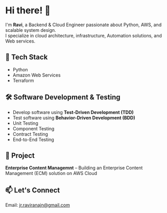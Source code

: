 # Hi there! 👋  

I'm **Ravi**, a Backend & Cloud Engineer passionate about Python, AWS, and scalable system design.  
I specialize in cloud architecture, infrastructure, Automation solutions, and Web services.  

## 🚀 Tech Stack  
- Python  
- Amazon Web Services  
- Terraform  

## 🛠 Software Development & Testing  
- Develop software using **Test-Driven Development (TDD)**  
- Test software using **Behavior-Driven Development (BDD)**  
- Unit Testing  
- Component Testing  
- Contract Testing  
- End-to-End Testing  

## 📌 Project  
**Enterprise Content Managemnt** – Building an Enterprise Content Management (ECM) solution on AWS Cloud  

## 📫 Let's Connect  
Email: jr.raviranajn@gmail.com
